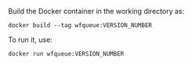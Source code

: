 Build the Docker container in the working directory as:
```
docker build --tag wfqueue:VERSION_NUMBER
```
To run it, use:
```
docker run wfqueue:VERSION_NUMBER
```